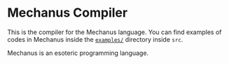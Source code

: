 # Mechanus Compiler

This is the compiler for the Mechanus language. You can find examples of codes in Mechanus inside the [`examples/`](./src/examples/) directory inside `src`.

Mechanus is an esoteric programming language.
